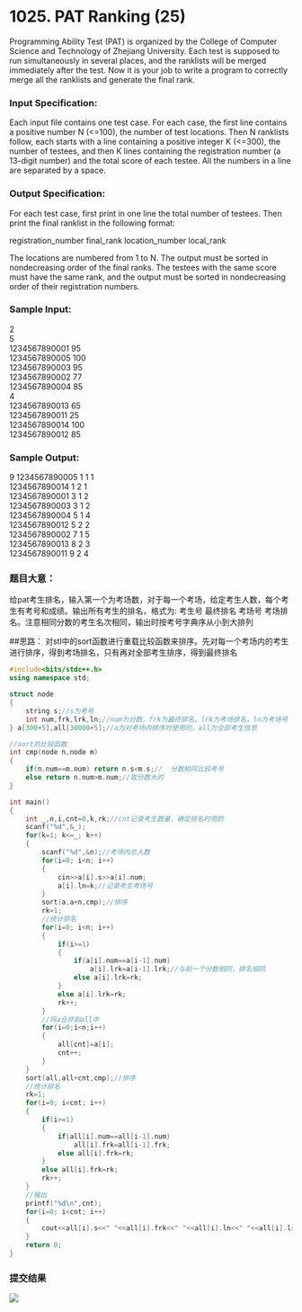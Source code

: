 # 1025. PAT Ranking (25)

Programming Ability Test (PAT) is organized by the College of Computer Science and Technology of Zhejiang University. Each test is supposed to run simultaneously in several places, and the ranklists will be merged immediately after the test. Now it is your job to write a program to correctly merge all the ranklists and generate the final rank.

### Input Specification:

Each input file contains one test case. For each case, the first line contains a positive number N (<=100), the number of test locations. Then N ranklists follow, each starts with a line containing a positive integer K (<=300), the number of testees, and then K lines containing the registration number (a 13-digit number) and the total score of each testee. All the numbers in a line are separated by a space.

### Output Specification:

For each test case, first print in one line the total number of testees. Then print the final ranklist in the following format:

registration_number final_rank location_number local_rank

The locations are numbered from 1 to N. The output must be sorted in nondecreasing order of the final ranks. The testees with the same score must have the same rank, and the output must be sorted in nondecreasing order of their registration numbers.

### Sample Input:
2  
5  
1234567890001 95  
1234567890005 100   
1234567890003 95  
1234567890002 77   
1234567890004 85   
4  
1234567890013 65  
1234567890011 25  
1234567890014 100  
1234567890012 85  

### Sample Output:
9
1234567890005 1 1 1  
1234567890014 1 2 1  
1234567890001 3 1 2  
1234567890003 3 1 2  
1234567890004 5 1 4  
1234567890012 5 2 2  
1234567890002 7 1 5  
1234567890013 8 2 3  
1234567890011 9 2 4  

### 题目大意：
给pat考生排名，输入第一个为考场数，对于每一个考场，给定考生人数，每个考生有考号和成绩。输出所有考生的排名，格式为: 考生号 最终排名 考场号 考场排名。注意相同分数的考生名次相同，输出时按考号字典序从小到大排列

##思路： 
对stl中的sort函数进行重载比较函数来排序。先对每一个考场内的考生进行排序，得到考场排名，只有再对全部考生排序，得到最终排名

```cpp
#include<bits/stdc++.h>
using namespace std;

struct node
{
    string s;//s为考号
    int num,frk,lrk,ln;//num为分数，frk为最终排名，lrk为考场排名，ln为考场号
} a[300+5],all[30000+5];//a为对考场内排序时使用的，all为全部考生信息

//sort的比较函数
int cmp(node n,node m)
{
    if(n.num==m.num) return n.s<m.s;//  分数相同比较考号
    else return n.num>m.num;//取分数大的
}

int main()
{
    int _,n,i,cnt=0,k,rk;//cnt记录考生数量，确定排名时用的
    scanf("%d",&_);
    for(k=1; k<=_; k++)
    {
        scanf("%d",&n);//考场内总人数
        for(i=0; i<n; i++)
        {
            cin>>a[i].s>>a[i].num;
            a[i].ln=k;//记录考生考场号
        }
        sort(a,a+n,cmp);//排序
        rk=1;
        //统计排名
        for(i=0; i<n; i++)
        {
            if(i>=1)
            {
                if(a[i].num==a[i-1].num)
                    a[i].lrk=a[i-1].lrk;//与前一个分数相同，排名相同
                else a[i].lrk=rk;
            }
            else a[i].lrk=rk;
            rk++;
        }
        //将a合并到all中
        for(i=0;i<n;i++)
        {
            all[cnt]=a[i];
            cnt++;
        }
    }
    sort(all,all+cnt,cmp);//排序
    //统计排名
    rk=1;
    for(i=0; i<cnt; i++)
    {
        if(i>=1)
        {
            if(all[i].num==all[i-1].num)
                all[i].frk=all[i-1].frk;
            else all[i].frk=rk;
        }
        else all[i].frk=rk;
        rk++;
    }
    //输出
    printf("%d\n",cnt);
    for(i=0; i<cnt; i++)
    {
        cout<<all[i].s<<" "<<all[i].frk<<" "<<all[i].ln<<" "<<all[i].lrk<<endl;
    }
    return 0;
}
```

### 提交结果
![](http://7xkpe5.com1.z0.glb.clouddn.com/patest1025.jpg)

